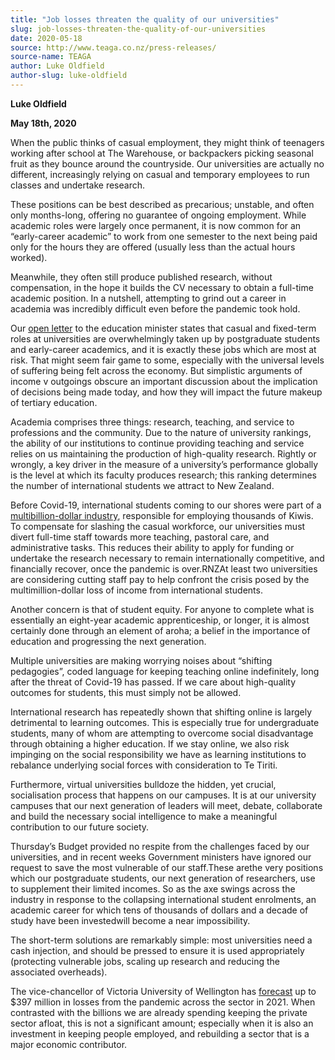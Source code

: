 ```yaml
---
title: "Job losses threaten the quality of our universities"
slug: job-losses-threaten-the-quality-of-our-universities
date: 2020-05-18
source: http://www.teaga.co.nz/press-releases/
source-name: TEAGA
author: Luke Oldfield
author-slug: luke-oldfield
---
```


**Luke Oldfield**

**May 18th, 2020**

When the public thinks of casual employment, they might think of teenagers working after school at The Warehouse, or backpackers picking seasonal fruit as they bounce around the countryside. Our universities are actually no different, increasingly relying on casual and temporary employees to run classes and undertake research.

These positions can be best described as precarious; unstable, and often only months-long, offering no guarantee of ongoing employment. While academic roles were largely once permanent, it is now common for an “early-career academic” to work from one semester to the next being paid only for the hours they are offered (usually less than the actual hours worked).

Meanwhile, they often still produce published research, without compensation, in the hope it builds the CV necessary to obtain a full-time academic position. In a nutshell, attempting to grind out a career in academia was incredibly difficult even before the pandemic took hold.

Our [open letter](http://www.teaga.co.nz/) to the education minister states that casual and fixed-term roles at universities are overwhelmingly taken up by postgraduate students and early-career academics, and it is exactly these jobs which are most at risk. That might seem fair game to some, especially with the universal levels of suffering being felt across the economy. But simplistic arguments of income v outgoings obscure an important discussion about the implication of decisions being made today, and how they will impact the future makeup of tertiary education.

Academia comprises three things: research, teaching, and service to professions and the community. Due to the nature of university rankings, the ability of our institutions to continue providing teaching and service relies on us maintaining the production of high-quality research. Rightly or wrongly, a key driver in the measure of a university’s performance globally is the level at which its faculty produces research; this ranking determines the number of international students we attract to New Zealand.

Before Covid-19, international students coming to our shores were part of a [multibillion-dollar industry](https://www.stuff.co.nz/national/education/80534811/the-rise-of-international-education), responsible for employing thousands of Kiwis. To compensate for slashing the casual workforce, our universities must divert full-time staff towards more teaching, pastoral care, and administrative tasks. This reduces their ability to apply for funding or undertake the research necessary to remain internationally competitive, and financially recover, once the pandemic is over.RNZAt least two universities are considering cutting staff pay to help confront the crisis posed by the multimillion-dollar loss of income from international students.

Another concern is that of student equity. For anyone to complete what is essentially an eight-year academic apprenticeship, or longer, it is almost certainly done through an element of aroha; a belief in the importance of education and progressing the next generation.

Multiple universities are making worrying noises about “shifting pedagogies”, coded language for keeping teaching online indefinitely, long after the threat of Covid-19 has passed. If we care about high-quality outcomes for students, this must simply not be allowed.

International research has repeatedly shown that shifting online is largely detrimental to learning outcomes. This is especially true for undergraduate students, many of whom are attempting to overcome social disadvantage through obtaining a higher education. If we stay online, we also risk impinging on the social responsibility we have as learning institutions to rebalance underlying social forces with consideration to Te Tiriti.

Furthermore, virtual universities bulldoze the hidden, yet crucial, socialisation process that happens on our campuses. It is at our university campuses that our next generation of leaders will meet, debate, collaborate and build the necessary social intelligence to make a meaningful contribution to our future society.

Thursday’s Budget provided no respite from the challenges faced by our universities, and in recent weeks Government ministers have ignored our request to save the most vulnerable of our staff.These arethe very positions which our postgraduate students, our next generation of researchers, use to supplement their limited incomes. So as the axe swings across the industry in response to the collapsing international student enrolments, an academic career for which tens of thousands of dollars and a decade of study have been investedwill become a near impossibility.

The short-term solutions are remarkably simple: most universities need a cash injection, and should be pressed to ensure it is used appropriately (protecting vulnerable jobs, scaling up research and reducing the associated overheads).

The vice-chancellor of Victoria University of Wellington has [forecast](https://www.stuff.co.nz/national/education/300004806/coronavirus-academics-call-for-university-funding-boost-as-job-losses-loom) up to $397 million in losses from the pandemic across the sector in 2021. When contrasted with the billions we are already spending keeping the private sector afloat, this is not a significant amount; especially when it is also an investment in keeping people employed, and rebuilding a sector that is a major economic contributor.